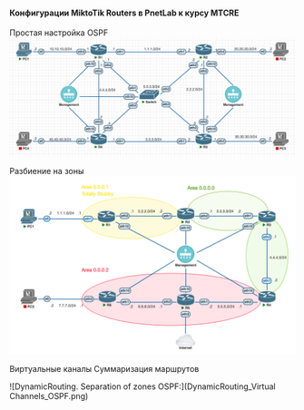 #### Конфигурации MiktoTik Routers в PnetLab к курсу MTCRE

Простая настройка OSPF
![Dynamic routing. Easy setting OSPF:](DynamicRouting_EasySetting_OSPF.png)

Разбиение на зоны
![DynamicRouting. Separation of zones OSPF:](DynamicRouting_Separation_of_zones_OSPF.png)

Виртуальные каналы
Суммаризация маршрутов

![DynamicRouting. Separation of zones OSPF:](DynamicRouting_Virtual Channels_OSPF.png)

